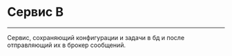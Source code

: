 # Сервис B

---

Сервис, сохраняющий конфигурации и задачи в бд и после отправляющий их в брокер сообщений.


